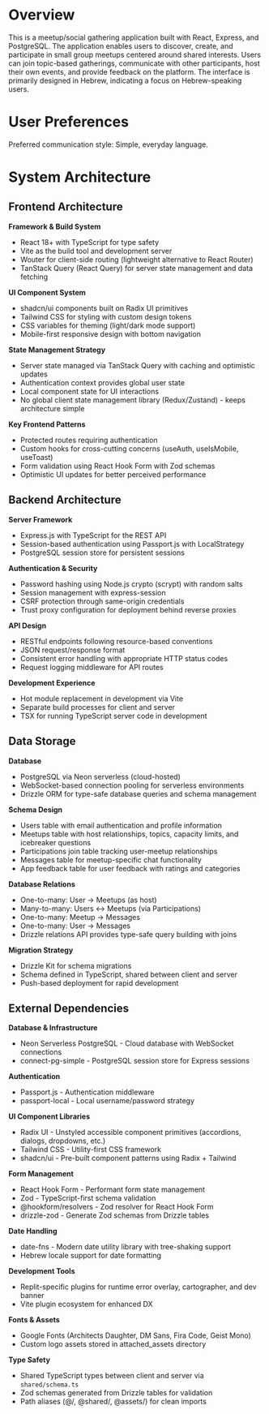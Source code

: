 # Overview

This is a meetup/social gathering application built with React, Express, and PostgreSQL. The application enables users to discover, create, and participate in small group meetups centered around shared interests. Users can join topic-based gatherings, communicate with other participants, host their own events, and provide feedback on the platform. The interface is primarily designed in Hebrew, indicating a focus on Hebrew-speaking users.

# User Preferences

Preferred communication style: Simple, everyday language.

# System Architecture

## Frontend Architecture

**Framework & Build System**
- React 18+ with TypeScript for type safety
- Vite as the build tool and development server
- Wouter for client-side routing (lightweight alternative to React Router)
- TanStack Query (React Query) for server state management and data fetching

**UI Component System**
- shadcn/ui components built on Radix UI primitives
- Tailwind CSS for styling with custom design tokens
- CSS variables for theming (light/dark mode support)
- Mobile-first responsive design with bottom navigation

**State Management Strategy**
- Server state managed via TanStack Query with caching and optimistic updates
- Authentication context provides global user state
- Local component state for UI interactions
- No global client state management library (Redux/Zustand) - keeps architecture simple

**Key Frontend Patterns**
- Protected routes requiring authentication
- Custom hooks for cross-cutting concerns (useAuth, useIsMobile, useToast)
- Form validation using React Hook Form with Zod schemas
- Optimistic UI updates for better perceived performance

## Backend Architecture

**Server Framework**
- Express.js with TypeScript for the REST API
- Session-based authentication using Passport.js with LocalStrategy
- PostgreSQL session store for persistent sessions

**Authentication & Security**
- Password hashing using Node.js crypto (scrypt) with random salts
- Session management with express-session
- CSRF protection through same-origin credentials
- Trust proxy configuration for deployment behind reverse proxies

**API Design**
- RESTful endpoints following resource-based conventions
- JSON request/response format
- Consistent error handling with appropriate HTTP status codes
- Request logging middleware for API routes

**Development Experience**
- Hot module replacement in development via Vite
- Separate build processes for client and server
- TSX for running TypeScript server code in development

## Data Storage

**Database**
- PostgreSQL via Neon serverless (cloud-hosted)
- WebSocket-based connection pooling for serverless environments
- Drizzle ORM for type-safe database queries and schema management

**Schema Design**
- Users table with email authentication and profile information
- Meetups table with host relationships, topics, capacity limits, and icebreaker questions
- Participations join table tracking user-meetup relationships
- Messages table for meetup-specific chat functionality
- App feedback table for user feedback with ratings and categories

**Database Relations**
- One-to-many: User -> Meetups (as host)
- Many-to-many: Users <-> Meetups (via Participations)
- One-to-many: Meetup -> Messages
- One-to-many: User -> Messages
- Drizzle relations API provides type-safe query building with joins

**Migration Strategy**
- Drizzle Kit for schema migrations
- Schema defined in TypeScript, shared between client and server
- Push-based deployment for rapid development

## External Dependencies

**Database & Infrastructure**
- Neon Serverless PostgreSQL - Cloud database with WebSocket connections
- connect-pg-simple - PostgreSQL session store for Express sessions

**Authentication**
- Passport.js - Authentication middleware
- passport-local - Local username/password strategy

**UI Component Libraries**
- Radix UI - Unstyled accessible component primitives (accordions, dialogs, dropdowns, etc.)
- Tailwind CSS - Utility-first CSS framework
- shadcn/ui - Pre-built component patterns using Radix + Tailwind

**Form Management**
- React Hook Form - Performant form state management
- Zod - TypeScript-first schema validation
- @hookform/resolvers - Zod resolver for React Hook Form
- drizzle-zod - Generate Zod schemas from Drizzle tables

**Date Handling**
- date-fns - Modern date utility library with tree-shaking support
- Hebrew locale support for date formatting

**Development Tools**
- Replit-specific plugins for runtime error overlay, cartographer, and dev banner
- Vite plugin ecosystem for enhanced DX

**Fonts & Assets**
- Google Fonts (Architects Daughter, DM Sans, Fira Code, Geist Mono)
- Custom logo assets stored in attached_assets directory

**Type Safety**
- Shared TypeScript types between client and server via `shared/schema.ts`
- Zod schemas generated from Drizzle tables for validation
- Path aliases (@/, @shared/, @assets/) for clean imports